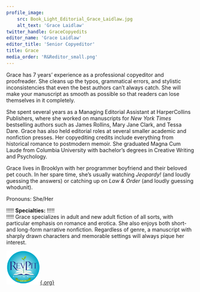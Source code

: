 ```yaml
---
profile_image:
    src: Book_Light_Editorial_Grace_Laidlaw.jpg
    alt_text: 'Grace Laidlaw'
twitter_handle: GraceCopyedits
editor_name: 'Grace Laidlaw'
editor_title: 'Senior Copyeditor'
title: Grace
media_order: 'R&Reditor_small.png'
---
```


<span class="first-character">G</span>race has 7 years’ experience as a professional copyeditor and proofreader. She cleans up the typos, grammatical errors, and stylistic inconsistencies that even the best authors can’t always catch. She will make your manuscript as smooth as possible so that readers can lose themselves in it completely.

She spent several years as a Managing Editorial Assistant at HarperCollins Publishers, where she worked on manuscripts for _New York Times_ bestselling authors such as James Rollins, Mary Jane Clark, and Tessa Dare. Grace has also held editorial roles at several smaller academic and nonfiction presses. Her copyediting credits include everything from historical romance to postmodern memoir. She graduated Magna Cum Laude from Columbia University with bachelor’s degrees in Creative Writing and Psychology.

Grace lives in Brooklyn with her programmer boyfriend and their beloved pet couch. In her spare time, she’s usually watching _Jeopardy!_ (and loudly guessing the answers) or catching up on _Law & Order_ (and loudly guessing whodunit). 

Pronouns: She/Her

!!!!! **Specialties:**
!!!!!   
!!!!! Grace specializes in adult and new adult fiction of all sorts, with particular emphasis on romance and erotica. She also enjoys both short- and long-form narrative nonfiction. Regardless of genre, a manuscript with sharply drawn characters and memorable settings will always pique her interest.

[![Rev Pit](R&Reditor_small.png){.org}](http://www.reviseresub.com/?target=_blank)

